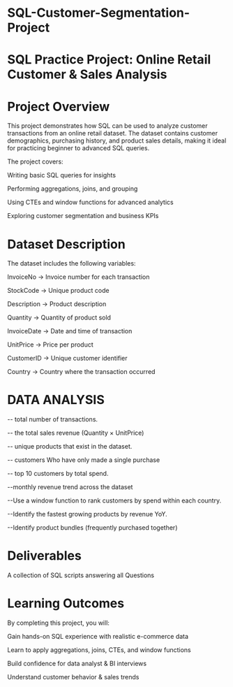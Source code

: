 # SQL-Customer-Segmentation-Project
# SQL Practice Project: Online Retail Customer & Sales Analysis
# Project Overview

This project demonstrates how SQL can be used to analyze customer transactions from an online retail dataset. The dataset contains customer demographics, purchasing history, and product sales details, making it ideal for practicing beginner to advanced SQL queries.

The project covers:

Writing basic SQL queries for insights

Performing aggregations, joins, and grouping

Using CTEs and window functions for advanced analytics

Exploring customer segmentation and business KPIs

# Dataset Description

The dataset includes the following variables:

InvoiceNo → Invoice number for each transaction

StockCode → Unique product code

Description → Product description

Quantity → Quantity of product sold

InvoiceDate → Date and time of transaction

UnitPrice → Price per product

CustomerID → Unique customer identifier

Country → Country where the transaction occurred

# DATA ANALYSIS

-- total number of transactions.

-- the total sales revenue (Quantity × UnitPrice)

-- unique products that exist in the dataset.

-- customers Who have only made a single purchase

-- top 10 customers by total spend.

--monthly revenue trend across the dataset

--Use a window function to rank customers by spend within each country.

--Identify the fastest growing products by revenue YoY.

--Identify product bundles (frequently purchased together) 


# Deliverables

A collection of SQL scripts answering all Questions

# Learning Outcomes

By completing this project, you will:

Gain hands-on SQL experience with realistic e-commerce data

Learn to apply aggregations, joins, CTEs, and window functions

Build confidence for data analyst & BI interviews

Understand customer behavior & sales trends

